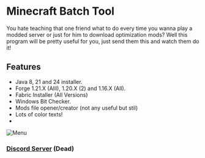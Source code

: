 # Minecraft Batch Tool
You hate teaching that one friend what to do every time you wanna play a modded server or just for him to download optimization mods? Well this program will be pretty useful for you, just send them this and watch them do it!

## Features

 -  Java 8, 21 and 24 installer.
  -  Forge 1.21.X (Alll), 1.20.X (2) and 1.16.X (All).
 -   Fabric Installer (All Versions)
 -  Windows Bit Checker.
 -   Mods file opener/creator (not any useful but stil)
  -  Lots of color texts!
  -  
![Menu](https://github.com/user-attachments/assets/9356968c-51f5-4a11-be7d-b200220e798b)


### [Discord Server](https://discord.gg/DKk7twxm5u) (Dead)
